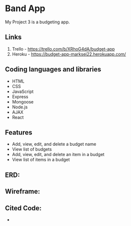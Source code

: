 # Band App
My Project 3 is a budgeting app. 

## Links

1. Trello - https://trello.com/b/XRhoG4dA/budget-app
1. Heroku - https://budget-app-marksei22.herokuapp.com/ 

## Coding languages and libraries

* HTML
* CSS
* JavaScript
* Express
* Mongoose
* Node.js
* AJAX
* React

## Features

* Add, view, edit, and delete a budget name
* View list of budgets
* Add, view, edit, and delete an item in a budget
* View list of items in a budget

## ERD:


## Wireframe:


## Cited Code:
* 

